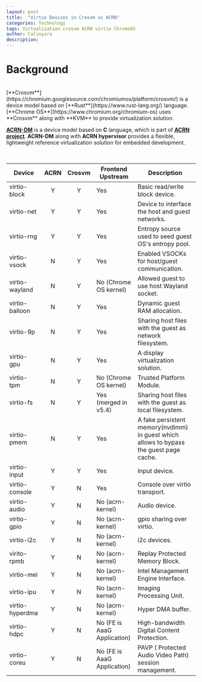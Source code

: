 ```yaml
---
layout: post
title:  "Virtio Devices in Crosvm vs ACRN"
categories: Technology
tags: Virtualization crosvm ACRN virtio ChromeOS
author: Calinyara
description: 
---
```


# Background

<br>
[**Crosvm**](https://chromium.googlesource.com/chromiumos/platform/crosvm/) is a device model based on [**Rust**](https://www.rust-lang.org/) language. [**Chrome OS**](https://www.chromium.org/chromium-os) uses **Crosvm** along with **KVM** to provide virtualization solution.

[**ACRN-DM**](https://github.com/projectacrn/acrn-hypervisor/tree/master/devicemodel) is a device model based on **C** language, which is part of [**ACRN project**](https://projectacrn.org/). **ACRN-DM** along with **ACRN hypervisor** provides a flexible, lightweight reference virtualization solution for embedded development. 

<br>

| Device          | ACRN | Crosvm | Frontend  Upstream          | Description                                                  |
| --------------- | :----: | :------: | --------------------------- | ------------------------------------------------------------ |
| virtio-block    | Y    | Y      | Yes                         | Basic read/write block device.                               |
| virtio-net      | Y    | Y      | Yes                         | Device to interface the host and guest networks.             |
| virtio-rng      | Y    | Y      | Yes                         | Entropy source used to seed guest OS's entropy pool.         |
| virtio-vsock    | N    | Y      | Yes                         | Enabled VSOCKs for host/guest communication.                 |
| virtio-wayland  | N    | Y      | No (Chrome OS kernel)       | Allowed guest to use host Wayland socket.                    |
| virtio-balloon  | N    | Y      | Yes                         | Dynamic guest RAM allocation.                                |
| virtio-9p       | N    | Y      | Yes                         | Sharing host files with the guest as network filesystem.     |
| virtio-gpu      | N    | Y      | Yes                         | A display virtualization solution.                           |
| virtio-tpm      | N    | Y      | No (Chrome OS kernel)       | Trusted Platform Module.                                     |
| virtio-fs       | N    | Y      | Yes (merged in v5.4)        | Sharing host files with the guest   as local filesystem.     |
| virtio-pmem     | N    | Y      | Yes                         | A fake persistent memory(nvdimm) in guest which allows to bypass  the guest page cache. |
| virtio-input    | Y    | Y      | Yes                         | Input device.                                                |
| virtio-console  | Y    | N      | Yes                         | Console over virtio transport.                               |
| virtio-audio    | Y    | N      | No (acrn-kernel)            | Audio device.                                                |
| virtio-gpio     | Y    | N      | No (acrn-kernel)            | gpio sharing over virtio.                                    |
| virtio-i2c      | Y    | N      | No (acrn-kernel)            | i2c devices.                                                 |
| virito-rpmb     | Y    | N      | No (acrn-kernel)            | Replay Protected Memory Block.                               |
| virtio-mei      | Y    | N      | No (acrn-kernel)            | Intel Management Engine Interface.                           |
| virtio-ipu      | Y    | N      | No (acrn-kernel)            | Imaging Processing Unit.                                     |
| virtio-hyperdma | Y    | N      | No (acrn-kernel)            | Hyper DMA buffer.                                            |
| virtio-hdpc     | Y    | N      | No (FE is AaaG Application) | High-bandwidth Digital Content Protection.                   |
| virtio-coreu    | Y    | N      | No (FE is AaaG Application) | PAVP ( Protected Audio Video Path) session management.       |

<br>


<!-- Global site tag (gtag.js) - Google Analytics -->
<script async src="https://www.googletagmanager.com/gtag/js?id=UA-66555622-4"></script>
<script>
  window.dataLayer = window.dataLayer || [];
  function gtag(){dataLayer.push(arguments);}
  gtag('js', new Date());

  gtag('config', 'UA-66555622-4');
</script>
